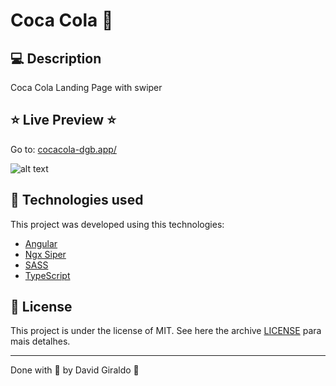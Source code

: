 # Coca Cola :rocket:

## :computer: Description

Coca Cola Landing Page with swiper 

## :star: Live Preview :star:

Go to: [cocacola-dgb.app/](https://cocacola-dgb.netlify.app/)

![alt text](https://github.com/dagibu301/advice/blob/master/src/assets/cocacola.png?raw=true)

## :rocket: Technologies used
This project was developed using this technologies:
- [Angular](https://angular.io/)
- [Ngx Siper](https://www.npmjs.com/package/ngx-swiper-wrapper)
- [SASS](https://sass-lang.com/)
- [TypeScript](https://www.typescriptlang.org/)

## :memo: License

This project is under the license of MIT. See here the archive [LICENSE](LICENSE.md) para mais detalhes.

---

Done with :purple_heart: by David Giraldo :wave: